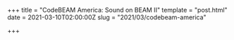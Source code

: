 +++
title = "CodeBEAM America: Sound on BEAM II"
template = "post.html"
date = 2021-03-10T02:00:00Z
slug = "2021/03/codebeam-america"

+++
